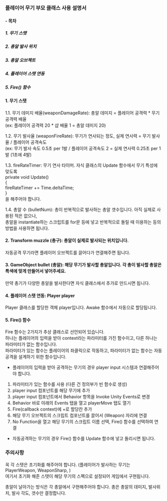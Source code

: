 ### 플레이어 무기 부모 클래스 사용 설명서  

#### - 목차
##### 1. 무기 스탯  
##### 2. 총알 발사 위치
##### 3. 총알 오브젝트
##### 4. 플레이어 스탯 연동
##### 5. Fire() 함수

#### 1. 무기 스탯  
1.1. 무기 데미지 배율(weaponDamageRate): 총알 데미지 = 플레이어 공격력 * 무기 공격력 배율  
   (ex: 플레이어 공격력 20 * 샵 배율 1 = 총알 데미지 20)  

1.2. 무기 발사율 (weaponFireRate): 무기가 연사되는 정도, 실제 연사력 = 무기 발사율 / 플레이어 공격속도  
   (ex: 무기 발사 속도 0.5초 per 1발 / 플레이어 공격속도 2 = 실제 연사력 0.25초 per 1발 (1초에 4발)  

1.3. fireRateTimer: 무기 연사 타이머. 자식 클래스의 Update 함수에서 무기 특성에 맞도록  
private void Update()  
{  
fireRateTimer += Time.deltaTime;  
}  
을 해주어야 합니다.

1.4. 총알 수 (bulletNum): 총이 반복적으로 발사하는 총알 갯수입니다. 아직 실제로 사용된 적은 없으나,  
총알을 instantiate하는 스크립트를 for문 등에 넣고 반복적으로 돌릴 때 이용하는 등의 방법을 사용하면 됩니다.  

#### 2. Transform muzzle (총구): 총알이 실제로 발사되는 위치입니다.  
자동공격 무기라면 플레이어 오브젝트를 끌어다가 연결해주면 됩니다.  

#### 3. GameObject bullet (총알): 해당 무기가 발사할 총알입니다. 각 총이 발사할 총알은 특색에 맞게 만들어서 넣어주세요.  
만약 총기가 다양한 총알을 발사한다면 자식 클래스에서 추가로 만드시면 됩니다.

#### 4. 플레이어 스탯 연동: Player player  
Player 클래스를 할당한 객체 player입니다. Awake 함수에서 자동으로 할당됩니다.  

#### 5. Fire() 함수  
Fire 함수는 2가지가 추상 클래스로 선언되어 있습니다.  
하나는 플레이어의 입력을 받아 context라는 파라미터를 가진 함수이고, 다른 하나는 파라미터가 없는 함수입니다.  
파라미터가 있는 함수는 플레이어의 좌클릭으로 작동하고, 파라미터가 없는 함수는 자동공격을 설계하기 위한 함수입니다.  

- 플레이어의 입력을 받아 공격하는 무기의 경우 player input 시스템과 연결해주어야 합니다.  
1. 파라미터가 있는 함수를 사용 (다른 건 정의부가 빈 함수로 생성)  
2. player input 컴포넌트를 해당 무기에 추가  
3. player input 컴포넌트에서 Behavior 항목을 Invoke Unity Events로 변경  
4. Behavior 바로 아래의 Events 탭을 열고 playerMove 탭도 열기  
5. Fire(callback context)에 +로 할당칸 추가  
6. 해당 무기 오브젝트의 스크립트 컴포넌트를 끌어서 (Weapon) 자리에 연결  
7. No Function을 열고 해당 무기의 스크립트 이름 선택, Fire() 함수를 선택하여 연결

- 자동공격하는 무기의 경우 Fire() 함수를 Update 함수에 넣고 돌리시면 됩니다.

### 주의사항  
꼭 각 스탯은 초기화를 해주어야 합니다. (플레이어가 발사하는 무기는 PlayerWeapon, WeaponSharp, )  
여기서 초기화 해준 스탯이 해당 무기의 스펙으로 설정되어 게임에서 구현됩니다.  

총알이 날아가는 방식은 각 총알에서 구현해주어야 합니다.  총은 총알의 데미지, 발사위치, 발사 각도, 갯수만 결정합니다.  